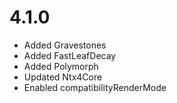 # 4.1.0

- Added Gravestones
- Added FastLeafDecay
- Added Polymorph
- Updated Ntx4Core
- Enabled compatibilityRenderMode